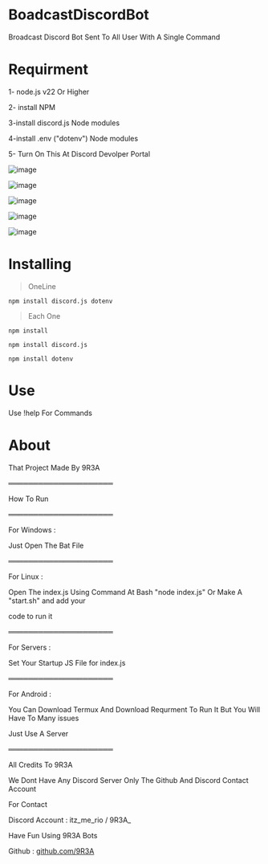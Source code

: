 # BoadcastDiscordBot

Broadcast Discord Bot Sent To All User With A Single Command

# Requirment

1- node.js v22 Or Higher

2- install NPM 

3-install discord.js Node modules

4-install .env ("dotenv") Node modules

5- Turn On This At Discord Devolper Portal


![image](https://github.com/user-attachments/assets/38831b1f-ac9f-40f3-aafb-38733021ed88)


![image](https://github.com/user-attachments/assets/7f16ab1c-f6c8-4b6a-9bec-aece7136a5a5)


![image](https://github.com/user-attachments/assets/51b29d6f-099a-4070-ba48-31ff28a761ee)


![image](https://github.com/user-attachments/assets/b96b5ea9-78f5-44af-9d14-9afa917f8edb)


![image](https://github.com/user-attachments/assets/92803abc-ba68-4fb2-80cf-ce8a0c1cd493)






# Installing

> OneLine
```
npm install discord.js dotenv
```
> Each One
```
npm install
```
```
npm install discord.js
```
```
npm install dotenv
```
# Use

Use !help For Commands

# About

That Project Made By 9R3A


═════════════════════

How To Run

═════════════════════

For Windows :

Just Open The Bat File


═════════════════════

For Linux :

Open The index.js Using Command At Bash "node index.js" Or Make A "start.sh" and add your 

code to run it

═════════════════════

For Servers :

Set Your Startup JS File for index.js

═════════════════════

For Android : 

You Can Download Termux And Download Requrment To Run It But You Will Have To Many issues

Just Use A Server

═════════════════════

All Credits To 9R3A

We Dont Have Any Discord Server Only The Github And Discord Contact Account

For Contact

Discord Account : itz_me_rio / 9R3A_

Have Fun Using 9R3A Bots

Github : [github.com/9R3A](https://github.com/9R3A/)
